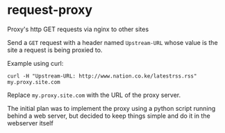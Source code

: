 # request-proxy
Proxy's http GET requests via nginx to other sites

Send a `GET` request with a header named `Upstream-URL`	whose value is the site
a request is being proxied to.

Example using curl:

`curl -H "Upstream-URL: http://www.nation.co.ke/latestrss.rss" my.proxy.site.com`

Replace `my.proxy.site.com` with the URL of the proxy server.

The initial plan was to implement the proxy using a python script running behind
a web server, but decided to keep things simple and do it in the webserver itself
